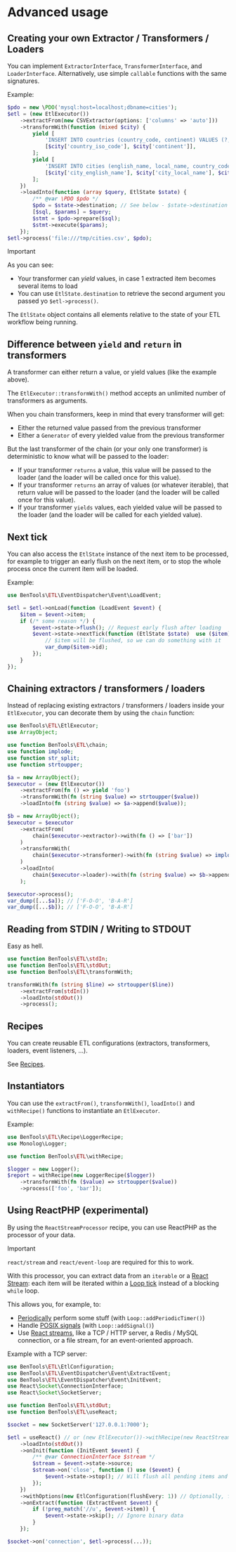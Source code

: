 # Advanced usage

Creating your own Extractor / Transformers / Loaders
--------------------------------------------------

You can implement `ExtractorInterface`, `TransformerInterface`, and `LoaderInterface`.
Alternatively, use simple `callable` functions with the same signatures.

Example:
```php
$pdo = new \PDO('mysql:host=localhost;dbname=cities');
$etl = (new EtlExecutor())
    ->extractFrom(new CSVExtractor(options: ['columns' => 'auto']))
    ->transformWith(function (mixed $city) {
        yield [
            'INSERT INTO countries (country_code, continent) VALUES (?, ?)',
            [$city['country_iso_code'], $city['continent']],
        ];
        yield [
            'INSERT INTO cities (english_name, local_name, country_code, population)',
            [$city['city_english_name'], $city['city_local_name'], $city['country_code'], $city['population']],
        ];
    })
    ->loadInto(function (array $query, EtlState $state) {
        /** @var \PDO $pdo */
        $pdo = $state->destination; // See below - $state->destination corresponds to the $destination argument of the $etl->process() method.
        [$sql, $params] = $query;
        $stmt = $pdo->prepare($sql);
        $stmt->execute($params);
    });
$etl->process('file:///tmp/cities.csv', $pdo);
```

> [!IMPORTANT]
> As you can see:
> - Your transformer can _yield_ values, in case 1 extracted item becomes several items to load
> - You can use `EtlState.destination` to retrieve the second argument you passed yo `$etl->process()`.

The `EtlState` object contains all elements relative to the state of your ETL workflow being running.

Difference between `yield` and `return` in transformers
------------------------------------------------------

A transformer can either return a value, or yield values (like the example above).

The `EtlExecutor::transformWith()` method accepts an unlimited number of transformers as arguments.

When you chain transformers, keep in mind that every transformer will get:
- Either the returned value passed from the previous transformer
- Either a `Generator` of every yielded value from the previous transformer

But the last transformer of the chain (or your only one transformer) is deterministic to know what will be passed to the loader:
- If your transformer `returns` a value, this value will be passed to the loader (and the loader will be called once for this value).
- If your transformer `returns` an array of values (or whatever iterable), that return value will be passed to the loader (and the loader will be called once for this value).
- If your transformer `yields` values, each yielded value will be passed to the loader (and the loader will be called for each yielded value).


Next tick
---------

You can also access the `EtlState` instance of the next item to be processed, for example to trigger
an early flush on the next item, or to stop the whole process once the current item will be loaded.

Example:

```php
use BenTools\ETL\EventDispatcher\Event\LoadEvent;

$etl = $etl->onLoad(function (LoadEvent $event) {
    $item = $event->item;
    if (/* some reason */) {
        $event->state->flush(); // Request early flush after loading
        $event->state->nextTick(function (EtlState $state)  use ($item) {
            // $item will be flushed, so we can do something with it
            var_dump($item->id);
        });
    }
});
```

Chaining extractors / transformers / loaders
-------------------------------------------

Instead of replacing existing extractors / transformers / loaders inside your `EtlExecutor`,
you can decorate them by using the `chain` function:

```php
use BenTools\ETL\EtlExecutor;
use ArrayObject;

use function BenTools\ETL\chain;
use function implode;
use function str_split;
use function strtoupper;

$a = new ArrayObject();
$executor = (new EtlExecutor())
    ->extractFrom(fn () => yield 'foo')
    ->transformWith(fn (string $value) => strtoupper($value))
    ->loadInto(fn (string $value) => $a->append($value));

$b = new ArrayObject();
$executor = $executor
    ->extractFrom(
        chain($executor->extractor)->with(fn () => ['bar'])
    )
    ->transformWith(
        chain($executor->transformer)->with(fn (string $value) => implode('-', str_split($value)))
    )
    ->loadInto(
        chain($executor->loader)->with(fn (string $value) => $b->append($value))
    );

$executor->process();
var_dump([...$a]); // ['F-O-O', 'B-A-R']
var_dump([...$b]); // ['F-O-O', 'B-A-R']
```

Reading from STDIN / Writing to STDOUT
--------------------------------------

Easy as hell.

```php
use function BenTools\ETL\stdIn;
use function BenTools\ETL\stdOut;
use function BenTools\ETL\transformWith;

transformWith(fn (string $line) => strtoupper($line))
    ->extractFrom(stdIn())
    ->loadInto(stdOut())
    ->process();
```

Recipes
-------

You can create reusable ETL configurations (extractors, transformers, loaders, event listeners, ...).

See [Recipes](recipes.md).

Instantiators
-------------

You can use the `extractFrom()`, `transformWith()`, `loadInto()` and `withRecipe()` functions
to instantiate an `EtlExecutor`.

Example:

```php
use BenTools\ETL\Recipe\LoggerRecipe;
use Monolog\Logger;

use function BenTools\ETL\withRecipe;

$logger = new Logger();
$report = withRecipe(new LoggerRecipe($logger))
    ->transformWith(fn ($value) => strtoupper($value))
    ->process(['foo', 'bar']);
```

Using ReactPHP (experimental)
----------------------------------

By using the `ReactStreamProcessor` recipe, you can use ReactPHP as the processor of your data.

> [!IMPORTANT]
> `react/stream` and `react/event-loop` are required for this to work.

With this processor, you can extract data from an `iterable` or a [React Stream](https://github.com/reactphp/stream): 
each item will be iterated within a [Loop tick](https://github.com/reactphp/event-loop#futuretick) instead of a blocking `while` loop.

This allows you, for example, to: 
- [Periodically](https://github.com/reactphp/event-loop#addperiodictimer) perform some stuff (with `Loop::addPeriodicTimer()`)
- Handle [POSIX signals](https://github.com/reactphp/event-loop#addsignal) (with `Loop::addSignal()`)
- Use [React streams](https://github.com/reactphp/stream), like a TCP / HTTP server, a Redis / MySQL connection, or a file stream, for an event-oriented approach.

Example with a TCP server:

```php
use BenTools\ETL\EtlConfiguration;
use BenTools\ETL\EventDispatcher\Event\ExtractEvent;
use BenTools\ETL\EventDispatcher\Event\InitEvent;
use React\Socket\ConnectionInterface;
use React\Socket\SocketServer;

use function BenTools\ETL\stdOut;
use function BenTools\ETL\useReact;

$socket = new SocketServer('127.0.0.1:7000');

$etl = useReact() // or (new EtlExecutor())->withRecipe(new ReactStreamProcessor());
    ->loadInto(stdOut())
    ->onInit(function (InitEvent $event) {
        /** @var ConnectionInterface $stream */
        $stream = $event->state->source;
        $stream->on('close', function () use ($event) {
            $event->state->stop(); // Will flush all pending items and gracefully stop the ETL for that connection
        });
    })
    ->withOptions(new EtlConfiguration(flushEvery: 1)) // Optionally, flush on each data event
    ->onExtract(function (ExtractEvent $event) {
        if (!preg_match('//u', $event->item)) {
            $event->state->skip(); // Ignore binary data
        }
    });

$socket->on('connection', $etl->process(...));
```
